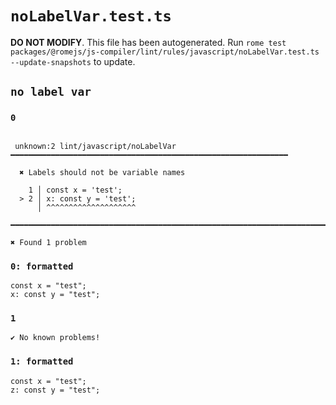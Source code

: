 # `noLabelVar.test.ts`

**DO NOT MODIFY**. This file has been autogenerated. Run `rome test packages/@romejs/js-compiler/lint/rules/javascript/noLabelVar.test.ts --update-snapshots` to update.

## `no label var`

### `0`

```

 unknown:2 lint/javascript/noLabelVar ━━━━━━━━━━━━━━━━━━━━━━━━━━━━━━━━━━━━━━━━━━━━━━━━━━━━━━━━━━━━━━

  ✖ Labels should not be variable names

    1 │ const x = 'test';
  > 2 │ x: const y = 'test';
      │ ^^^^^^^^^^^^^^^^^^^^

━━━━━━━━━━━━━━━━━━━━━━━━━━━━━━━━━━━━━━━━━━━━━━━━━━━━━━━━━━━━━━━━━━━━━━━━━━━━━━━━━━━━━━━━━━━━━━━━━━━━

✖ Found 1 problem

```

### `0: formatted`

```
const x = "test";
x: const y = "test";

```

### `1`

```
✔ No known problems!

```

### `1: formatted`

```
const x = "test";
z: const y = "test";

```
